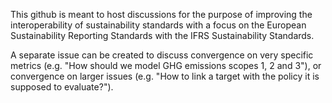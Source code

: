 This github is meant to host discussions for the purpose of improving the interoperability of sustainability standards with a focus on the European Sustainability Reporting Standards with the IFRS Sustainability Standards.

A separate issue can be created to discuss convergence on very specific metrics (e.g. "How should we model GHG emissions scopes 1, 2 and 3"), or convergence on larger issues (e.g. "How to link a target with the policy it is supposed to evaluate?").
